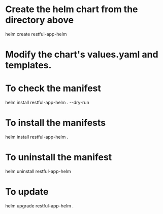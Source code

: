# Create the helm chart from the directory above
helm create restful-app-helm

# Modify the chart's values.yaml and templates.

# To check the manifest 
helm install restful-app-helm . --dry-run

# To install the manifests
helm install restful-app-helm . 

# To uninstall the manifest
helm uninstall restful-app-helm

# To update
helm upgrade restful-app-helm .

